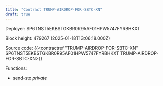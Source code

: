 ```yaml
---
title: "Contract TRUMP-AIRDROP-FOR-SBTC-XN"
draft: true
---
```

Deployer: SP6TNST5EKBSTGKBR0R95AF01HPW5747FYRBHKXT


 



Block height: 479267 (2025-01-18T13:06:18.000Z)

Source code: {{<contractref "TRUMP-AIRDROP-FOR-SBTC-XN" SP6TNST5EKBSTGKBR0R95AF01HPW5747FYRBHKXT TRUMP-AIRDROP-FOR-SBTC-XN>}}

Functions:

* send-stx _private_
